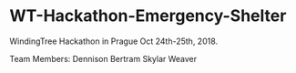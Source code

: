 # WT-Hackathon-Emergency-Shelter
WindingTree Hackathon in Prague Oct 24th-25th, 2018. 

Team Members: 
Dennison Bertram
Skylar Weaver
